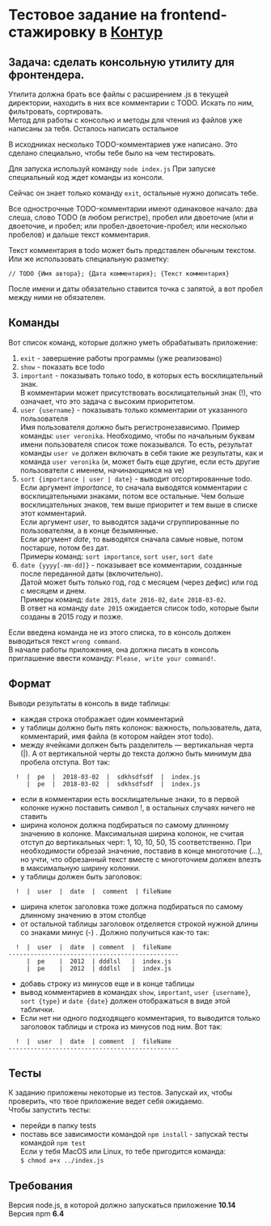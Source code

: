 # Тестовое задание на frontend-стажировку в [Контур](https://kontur.ru/education/programs/intern/frontend)

## Задача: сделать консольную утилиту для фронтендера.
Утилита должна брать все файлы с расширением .js в текущей директории, находить в них все комментарии с TODO. Искать по ним, фильтровать, сортировать.  
Метод для работы с консолью и методы для чтения из файлов уже написаны за тебя. Осталось написать остальное

В исходниках несколько TODO-комментариев уже написано. Это сделано специально, чтобы тебе было на чем тестировать.

Для запуска используй команду `​node index.js` При запуске специальный код ждет команды из консоли.

Сейчас он знает только команду `​exit​`, остальные нужно дописать тебе.

Все однострочные TODO-комментарии имеют одинаковое начало: два слеша, слово TODO (в любом регистре), пробел или двоеточие (или и двоеточие, и пробел; или пробел-двоеточие-пробел; или несколько пробелов) и дальше текст комментария.

Текст комментария в todo может быть представлен обычным текстом. Или же использовать специальную разметку:
```
// TODO {Имя автора}; {Дата комментария}; {Текст комментария}
```
После имени и даты обязательно ставится точка с запятой, а вот пробел между ними не обязателен.

## Команды
Вот список команд, которые должно уметь обрабатывать приложение:

1. `exit​` - завершение работы программы (уже реализовано)
2. `show​` - показать все ​todo
3. `important` - показывать только ​todo, ​в которых есть восклицательный знак.  
В комментарии может присутствовать восклицательный знак (!), что означает, что это задача с высоким приоритетом.
4. `user {username}` - ​показывать только комментарии от указанного пользователя  
Имя пользователя должно быть регистронезависимо. Пример команды: `​user veronika`​. Необходимо, чтобы по начальным буквам имени пользователя список тоже показывался. То есть, результат команды `​user ve` ​должен включать в себя такие же результаты, как и команда `​user veronika` ​(и, может быть еще другие, если есть другие пользователи с именем, начинающимся на ve)
5. `sort {importance | user | date}` - ​выводит отсортированные todo.  
Если аргумент _​importance_, ​то сначала выводятся комментарии с восклицательными знаками, потом все остальные. Чем больше восклицательных знаков, тем выше приоритет и тем выше в списке этот комментарий.  
Если аргумент _​user_, ​то выводятся задачи сгруппированные по пользователям, а в конце безымянные.  
Если аргумент _​date_, ​то выводятся сначала самые новые, потом постарше, потом без дат.  
Примеры команд: `​sort importance`​, `​sort user`​, `​sort date​`
6. `date {yyyy[-mm-dd]}` - ​показывает все комментарии, созданные после переданной даты (включительно).  
Датой может быть только год, год с месяцем (через дефис) или год с месяцем и днем.  
Примеры команд: `​date 2015`​, `​date 2016-02`, `​date 2018-03-02​`.  
В ответ на команду `​date 2015` ​ожидается список todo,​ которые были созданы в 2015 году и позже.

Если введена команда не из этого списка, то в консоль должен выводиться текст `​wrong command`.  
В начале работы приложения, она должна писать в консоль приглашение ввести команду: `​Please, write your command!`.

## Формат
Выводи результаты в консоль в виде таблицы:

- каждая строка отображает один комментарий
- у таблицы должно быть пять колонок: важность, пользователь, дата, комментарий, имя файла (в котором найден этот todo).
- между ячейками должен быть разделитель — вертикальная черта (|). А от вертикальной черты до текста должно быть минимум два пробела отступа. Вот так:  
```
  !  |  pe  |  2018-03-02  |  sdkhsdfsdf  |  index.js
     |  pe  |  2018-03-02  |  sdkhsdfsdf  |  index.js
```
- если в комментарии есть восклицательные знаки, то в первой колонке нужно поставить символ !, в остальных случаях ничего не ставить
- ширина колонок должна подбираться по самому длинному значению в колонке. Максимальная ширина колонок, не считая отступ до вертикальных черт: 1, 10, 10, 50, 15 соответственно. При необходимости обрезай значение, поставив в конце многоточие (...), но учти, что обрезанный текст вместе с многоточием должен влезть в максимальную ширину колонки.
- у таблицы должен быть заголовок:  
```
  !  |  user  |  date  |  comment  | fileName
```
- ширина клеток заголовка тоже должна подбираться по самому длинному значению в этом столбце
- от остальной таблицы заголовок отделяется строкой нужной длины со знаками минус (-) . Должно получиться как-то так:  
```
  !  |  user  |  date  | comment  |  fileName
-----------------------------------------------
     |  pe    |  2012  | dddlsl   |  index.js
     |  pe    |  2012  | dddlsl   |  index.js
```
- добавь строку из минусов еще и в конце таблицы
- вывод комментариев в командах ​`show`, `​important`, `​​user {username}`, `​​sort {type}` и `date {date}` ​должен отображаться в виде этой таблички.
- Если нет ни одного подходящего комментария, то выводится только заголовок таблицы и строка из минусов под ним. Вот так:  
```
  !  |  user  |  date  | comment  |  fileName
-----------------------------------------------
```

## Тесты

К заданию приложены некоторые из тестов. Запускай их, чтобы проверить, что твое приложение ведет себя ожидаемо.  
Чтобы запустить тесты:
- перейди в папку ​tests
- поставь все зависимости командой `​npm install` - запускай тесты командой `​npm test​`  
Если у тебя MacOS или Linux, то тебе пригодится команда:  
`$ chmod a+x ../index.js`

## Требования
Версия node.js, в которой должно запускаться приложение **10.14**  
Версия npm  **6.4**

